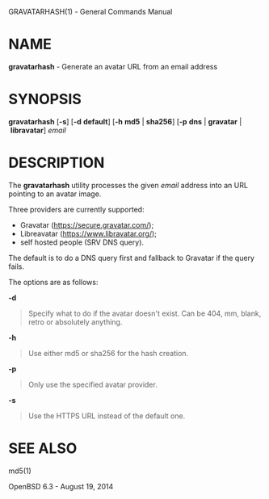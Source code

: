GRAVATARHASH(1) - General Commands Manual

# NAME

**gravatarhash** - Generate an avatar URL from an email address

# SYNOPSIS

**gravatarhash**
\[**-s**]
\[**-d**&nbsp;**default**]
\[**-h**&nbsp;**md5**&nbsp;|&nbsp;**sha256**]
\[**-p**&nbsp;**dns**&nbsp;|&nbsp;**gravatar**&nbsp;|&nbsp;**libravatar**]
*email*

# DESCRIPTION

The
**gravatarhash**
utility processes the given
*email*
address into an URL pointing to an avatar image.

Three providers are currently supported:

*	Gravatar (https://secure.gravatar.com/);
*	Libreavatar (https://www.libravatar.org/);
*	self hosted people (SRV DNS query).

The default is to do a DNS query first and fallback to Gravatar if the
query fails.

The options are as follows:

**-d**

> Specify what to do if the avatar doesn't exist.  Can be 404, mm, blank,
> retro or absolutely anything.

**-h**

> Use either
> md5
> or
> sha256
> for the hash creation.

**-p**

> Only use the specified avatar provider.

**-s**

> Use the HTTPS URL instead of the default one.

# SEE ALSO

md5(1)

OpenBSD 6.3 - August 19, 2014

